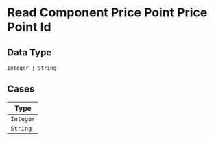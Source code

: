 
# Read Component Price Point Price Point Id

## Data Type

`Integer | String`

## Cases

| Type |
|  --- |
| `Integer` |
| `String` |

